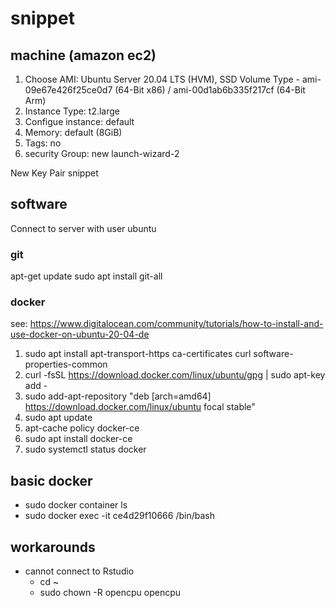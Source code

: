 # snippet

## machine (amazon ec2)
1. Choose AMI: Ubuntu Server 20.04 LTS (HVM), SSD Volume Type - ami-09e67e426f25ce0d7 (64-Bit x86) / ami-00d1ab6b335f217cf (64-Bit Arm)
2. Instance Type: t2.large
3. Configue instance: default
4. Memory: default (8GiB)
5. Tags: no
7. security Group: new launch-wizard-2

New Key Pair snippet

## software
Connect to server with user ubuntu

### git
apt-get update
sudo apt install git-all

### docker
see: https://www.digitalocean.com/community/tutorials/how-to-install-and-use-docker-on-ubuntu-20-04-de
1. sudo apt install apt-transport-https ca-certificates curl software-properties-common
2. curl -fsSL https://download.docker.com/linux/ubuntu/gpg | sudo apt-key add -
3. sudo add-apt-repository "deb [arch=amd64] https://download.docker.com/linux/ubuntu focal stable"
4. sudo apt update
5. apt-cache policy docker-ce
6. sudo apt install docker-ce
7. sudo systemctl status docker

## basic docker
- sudo docker container ls 
- sudo docker exec -it ce4d29f10666 /bin/bash 


## workarounds
- cannot connect to Rstudio 
  - cd ~
  - sudo chown -R opencpu opencpu 
